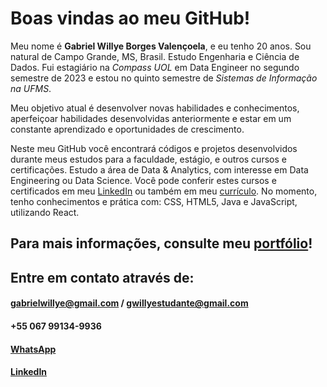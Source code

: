# Boas vindas ao meu GitHub!

Meu nome é **Gabriel Willye Borges Valençoela**, e eu tenho 20 anos. Sou natural de Campo Grande, MS, Brasil. Estudo Engenharia e Ciência de Dados. Fui estagiário na _Compass UOL_ em Data Engineer no segundo semestre de 2023 e estou no quinto semestre de _Sistemas de Informação na UFMS_.

Meu objetivo atual é desenvolver novas habilidades e conhecimentos, aperfeiçoar habilidades desenvolvidas anteriormente e estar em um constante aprendizado e oportunidades de crescimento.

Neste meu GitHub você encontrará códigos e projetos desenvolvidos durante meus estudos para a faculdade, estágio, e outros cursos e certificações. Estudo a área de Data & Analytics, com interesse em Data Engineering ou Data Science. Você pode conferir estes cursos e certificados em meu [LinkedIn](https://www.linkedin.com/in/gabrielwillye/) ou também em meu [currículo](https://https://github.com/gwillye/GWillye/blob/main/Curr%C3%ADculo%20Gabriel%20Willye.pdf).
No momento, tenho conhecimentos e prática com: CSS, HTML5, Java e JavaScript, utilizando React. 

## Para mais informações, consulte meu [portfólio](https://gwillye.github.io)!

## Entre em contato através de:
#### gabrielwillye@gmail.com / gwillyestudante@gmail.com
#### +55 067 99134-9936
#### [WhatsApp](https://api.whatsapp.com/send/?phone=%2B55067991349936&text&type=phone_number&app_absent=0)
#### [LinkedIn](https://www.linkedin.com/in/gabrielwillye/)
